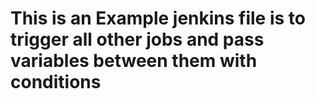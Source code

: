 # This is an Example jenkins file is to trigger all other jobs and pass variables between them with conditions
